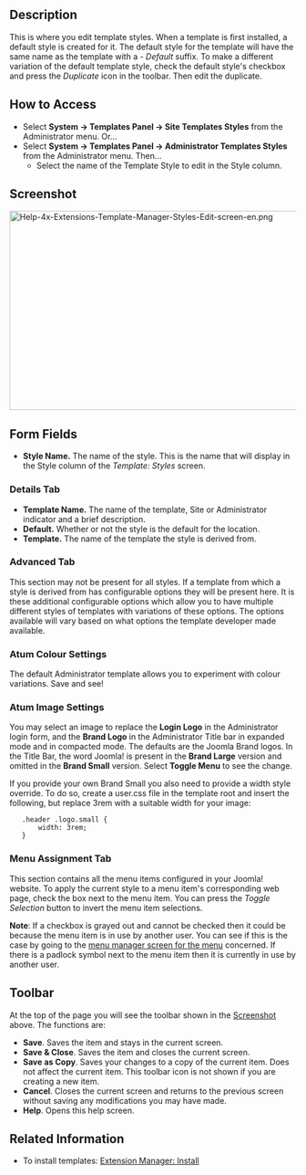 <!-- Filename: Help4.x:Templates:_Edit_Style / Display title: Templates: Edit Style -->

## Description

This is where you edit template styles. When a template is first
installed, a default style is created for it. The default style for the
template will have the same name as the template with a *- Default*
suffix. To make a different variation of the default template style,
check the default style's checkbox and press the *Duplicate* icon in the
toolbar. Then edit the duplicate.

## How to Access

- Select **System **→** Templates Panel **→** Site Templates Styles**
  from the Administrator menu. Or...
- Select **System **→** Templates Panel **→** Administrator Templates
  Styles** from the Administrator menu. Then...
  - Select the name of the Template Style to edit in the Style column.

## Screenshot

<img
src="https://docs.joomla.org/images/2/29/Help-4x-Extensions-Template-Manager-Styles-Edit-screen-en.png"
decoding="async" data-file-width="800" data-file-height="349"
width="800" height="349"
alt="Help-4x-Extensions-Template-Manager-Styles-Edit-screen-en.png" />

## Form Fields

- **Style Name.** The name of the style. This is the name that will
  display in the Style column of the *Template: Styles* screen.

### Details Tab

- **Template Name.** The name of the template, Site or Administrator
  indicator and a brief description.
- **Default.** Whether or not the style is the default for the location.
- **Template.** The name of the template the style is derived from.

### Advanced Tab

This section may not be present for all styles. If a template from which
a style is derived from has configurable options they will be present
here. It is these additional configurable options which allow you to
have multiple different styles of templates with variations of these
options. The options available will vary based on what options the
template developer made available.

### Atum Colour Settings

The default Administrator template allows you to experiment with colour
variations. Save and see!

### Atum Image Settings

You may select an image to replace the **Login Logo** in the
Administrator login form, and the **Brand Logo** in the Administrator
Title bar in expanded mode and in compacted mode. The defaults are the
Joomla Brand logos. In the Title Bar, the word Joomla! is present in the
**Brand Large** version and omitted in the **Brand Small** version.
Select **Toggle Menu** to see the change.

If you provide your own Brand Small you also need to provide a width
style override. To do so, create a user.css file in the template root
and insert the following, but replace 3rem with a suitable width for
your image:

       .header .logo.small {
           width: 3rem;
       }

### Menu Assignment Tab

This section contains all the menu items configured in your Joomla!
website. To apply the current style to a menu item's corresponding web
page, check the box next to the menu item. You can press the *Toggle
Selection* button to invert the menu item selections.

**Note**: If a checkbox is grayed out and cannot be checked then it
could be because the menu item is in use by another user. You can see if
this is the case by going to the [menu manager screen for the
menu](https://docs.joomla.org/Help4.x:Menus:_Items/en "Help4.x:Menus: Items/en")
concerned. If there is a padlock symbol next to the menu item then it is
currently in use by another user.

## Toolbar

At the top of the page you will see the toolbar shown in the
[Screenshot](#Screenshot) above. The functions are:

- **Save**. Saves the item and stays in the current screen.
- **Save & Close**. Saves the item and closes the current screen.
- **Save as Copy**. Saves your changes to a copy of the current item.
  Does not affect the current item. This toolbar icon is not shown if
  you are creating a new item.
- **Cancel**. Closes the current screen and returns to the previous
  screen without saving any modifications you may have made.
- **Help**. Opens this help screen.

## Related Information

- To install templates: [Extension Manager:
  Install](https://docs.joomla.org/Help4.x:Extensions:_Install/en "Help4.x:Extensions: Install/en")

